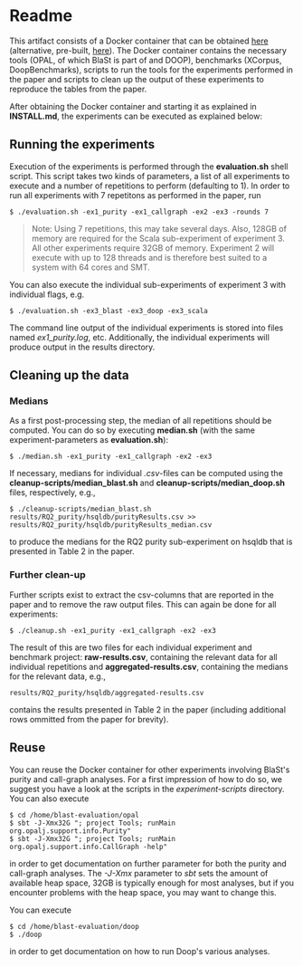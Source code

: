 # Readme

This artifact consists of a Docker container that can be obtained [here](https://doi.org/10.5281/zenodo.3872805) (alternative, pre-built, [here](https://hub.docker.com/r/mreif/blast)).
The Docker container contains the necessary tools (OPAL, of which BlaSt is part of and DOOP), benchmarks (XCorpus, DoopBenchmarks), scripts to run the tools for the experiments performed in the paper and scripts to clean up the output of these experiments to reproduce the tables from the paper.

After obtaining the Docker container and starting it as explained in __INSTALL.md__, the experiments can be executed as explained below:

## Running the experiments

Execution of the experiments is performed through the __evaluation.sh__ shell script. This script takes two kinds of parameters, a list of all experiments to execute and a number of repetitions to perform (defaulting to 1).
In order to run all experiments with 7 repetitons as performed in the paper, run
```
$ ./evaluation.sh -ex1_purity -ex1_callgraph -ex2 -ex3 -rounds 7
```

> Note: Using 7 repetitions, this may take several days. Also, 128GB of memory are required for the Scala sub-experiment of experiment 3. All other experiments require 32GB of memory. Experiment 2 will execute with up to 128 threads and is therefore best suited to a system with 64 cores and SMT.


You can also execute the individual sub-experiments of experiment 3 with individual flags, e.g.
```
$ ./evaluation.sh -ex3_blast -ex3_doop -ex3_scala
```

The command line output of the individual experiments is stored into files named _ex1_purity.log_, etc. Additionally, the individual experiments will produce output in the results directory.

## Cleaning up the data

### Medians

As a first post-processing step, the median of all repetitions should be computed. You can do so by executing __median.sh__ (with the same experiment-parameters as __evaluation.sh__):
```
$ ./median.sh -ex1_purity -ex1_callgraph -ex2 -ex3
```

If necessary, medians for individual _.csv_-files can be computed using the __cleanup-scripts/median_blast.sh__ and __cleanup-scripts/median_doop.sh__ files, respectively, e.g.,
```
$ ./cleanup-scripts/median_blast.sh results/RQ2_purity/hsqldb/purityResults.csv >> results/RQ2_purity/hsqldb/purityResults_median.csv
```

to produce the medians for the RQ2 purity sub-experiment on hsqldb that is presented in Table 2 in the paper.

### Further clean-up

Further scripts exist to extract the csv-columns that are reported in the paper and to remove the raw output files.
This can again be done for all experiments:
```
$ ./cleanup.sh -ex1_purity -ex1_callgraph -ex2 -ex3
```

The result of this are two files for each individual experiment and benchmark project:
__raw-results.csv__, containing the relevant data for all individual repetitions and __aggregated-results.csv__, containing the medians for the relevant data, e.g., 
```
results/RQ2_purity/hsqldb/aggregated-results.csv
```
contains the results presented in Table 2 in the paper (including additional rows ommitted from the paper for brevity).

## Reuse

You can reuse the Docker container for other experiments involving BlaSt's purity and call-graph analyses.
For a first impression of how to do so, we suggest you have a look at the scripts in the _experiment-scripts_ directory.
You can also execute
```
$ cd /home/blast-evaluation/opal
$ sbt -J-Xmx32G "; project Tools; runMain org.opalj.support.info.Purity"
$ sbt -J-Xmx32G "; project Tools; runMain org.opalj.support.info.CallGraph -help"
```
in order to get documentation on further parameter for both the purity and call-graph analyses.
The _-J-Xmx_ parameter to _sbt_ sets the amount of available heap space, 32GB is typically enough for most analyses, but if you encounter problems with the heap space, you may want to change this.

You can execute
```
$ cd /home/blast-evaluation/doop
$ ./doop
```
in order to get documentation on how to run Doop's various analyses.